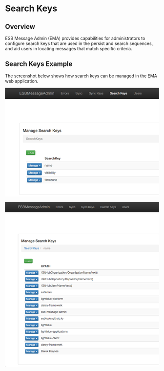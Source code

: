 # Search Keys

## Overview
ESB Message Admin (EMA) provides capabilities for administrators to configure search keys that are used in the persist
and search sequences, and aid users in locating messages that match specific criteria.


## Search Keys Example
The screenshot below shows how search keys can be managed in the EMA web application.

![Search Keys Screenshot](/images/ema-screenshot-search-keys.png)

![Search Keys Screenshot Detail](/images/ema-screenshot-search-keys-detail.png)